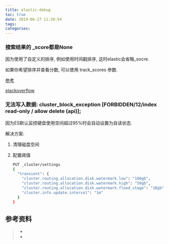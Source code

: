 ```yaml
---
title: elastic-debug
toc: true
date: 2019-06-27 11:20:54
tags:
categories:
---
```




### 搜索结果的 _score都是None

因为使用了自定义的排序, 例如使用时间戳排序, 这时elastic会省略_socre.

如果你希望排序并查看分数, 可以使用 track_scores 参数.

[参考](https://www.elastic.co/guide/en/elasticsearch/guide/current/_sorting.html )

[stackoverflow](https://stackoverflow.com/questions/41301691/getting-score-null-in-elastic-search)





### 无法写入数据: cluster_block_exception [FORBIDDEN/12/index read-only / allow delete (api)];

因为ES默认监控硬盘使用空间超过95%时会自动设置为自读状态.

解决方案:

1. 清理磁盘空间

2. 配置阈值

   ```bash
   PUT _cluster/settings
   {
     "transient": {
       "cluster.routing.allocation.disk.watermark.low": "100gb",
       "cluster.routing.allocation.disk.watermark.high": "50gb",
       "cluster.routing.allocation.disk.watermark.flood_stage": "10gb",
       "cluster.info.update.interval": "1m"
     }
   }
   ```

   





## 参考资料
> - []()
> - []()
